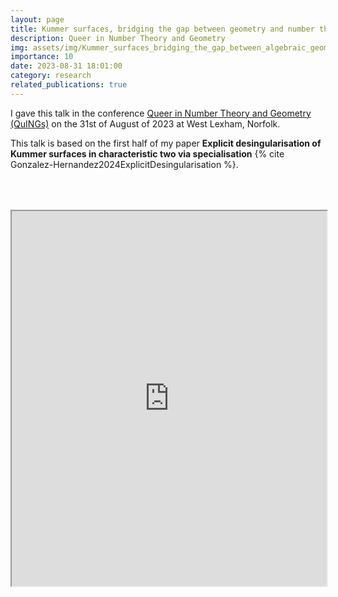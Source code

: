 ```yaml
---
layout: page
title: Kummer surfaces, bridging the gap between geometry and number theory
description: Queer in Number Theory and Geometry
img: assets/img/Kummer_surfaces_bridging_the_gap_between_algebraic_geometry_and_number_theory.png
importance: 10
date: 2023-08-31 18:01:00
category: research
related_publications: true
---
```


I gave this talk in the conference <a href="https://quings-workshop.github.io/2023/">Queer in Number Theory and Geometry (QuINGs)</a> on the 31st of August of 2023 at West Lexham, Norfolk.

This talk is based on the first half of my paper **Explicit desingularisation of Kummer surfaces in characteristic two via specialisation** {% cite Gonzalez-Hernandez2024ExplicitDesingularisation %}.

<div style="padding-bottom: 100px; padding-top: 50px;">
<iframe src="https://drive.google.com/file/d/1bBIAF9NPZ9nMOJxSpZbWWpuydms3RBB6/preview" width="100%" height="600px" allow="autoplay"></iframe>
</div>

